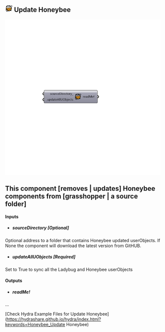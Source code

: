 ## ![](../../images/icons/Update_Honeybee.png) Update Honeybee

![](../../images/components/Update_Honeybee.png)

This component [removes | updates] Honeybee components from [grasshopper | a source folder]
 -
 

#### Inputs
* ##### sourceDirectory [Optional]
Optional address to a folder that contains Honeybee updated userObjects. If None the component will download the latest version from GitHUB.
* ##### updateAllUObjects [Required]
Set to True to sync all the Ladybug and Honeybee userObjects

#### Outputs
* ##### readMe!
...


[Check Hydra Example Files for Update Honeybee](https://hydrashare.github.io/hydra/index.html?keywords=Honeybee_Update Honeybee)